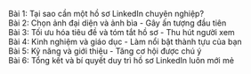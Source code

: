 Bài 1: Tại sao cần một hồ sơ LinkedIn chuyên nghiệp?  
Bài 2: Chọn ảnh đại diện và ảnh bìa - Gây ấn tượng đầu tiên  
Bài 3: Tối ưu hóa tiêu đề và tóm tắt hồ sơ - Thu hút người xem  
Bài 4: Kinh nghiệm và giáo dục - Làm nổi bật thành tựu của bạn  
Bài 5: Kỹ năng và giới thiệu - Tăng cơ hội được chú ý  
Bài 6: Tổng kết và bí quyết duy trì hồ sơ LinkedIn luôn mới mẻ